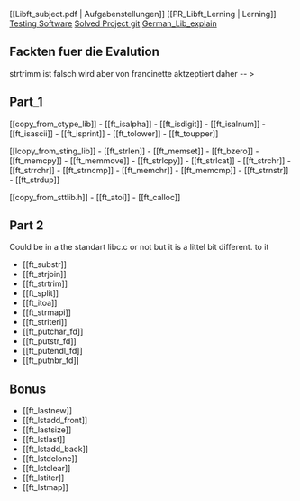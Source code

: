[[Libft_subject.pdf | Aufgabenstellungen]]
[[PR_Libft_Lerning | Lerning]]
[Testing Software](https://github.com/xicodomingues/francinette)
[Solved Project git](https://github.com/rchallie/libft)
[German_Lib_explain](https://www.proggen.org/doku.php?id=c:start)

## Fackten fuer die Evalution
strtrimm ist falsch wird aber von francinette aktzeptiert daher -- > 

## Part_1
[[copy_from_ctype_lib]]
	- [[ft_isalpha]]
	- [[ft_isdigit]]
	- [[ft_isalnum]]
	- [[ft_isascii]]
	- [[ft_isprint]]
	- [[ft_tolower]]
	- [[ft_toupper]]

[[lcopy_from_sting_lib]]
	- [[ft_strlen]]
	- [[ft_memset]]
	- [[ft_bzero]]
	- [[ft_memcpy]]
	- [[ft_memmove]]
	- [[ft_strlcpy]]
	- [[ft_strlcat]]
	- [[ft_strchr]]
	- [[ft_strrchr]]
	- [[ft_strncmp]]
	- [[ft_memchr]]
	- [[ft_memcmp]]
	- [[ft_strnstr]]
	- [[ft_strdup]]

[[copy_from_sttlib.h]]
	- [[ft_atoi]]
	- [[ft_calloc]]


## Part 2 
Could be in a the standart libc.c or not but it is a littel bit different. to it 
- [[ft_substr]]
- [[ft_strjoin]]
- [[ft_strtrim]]
- [[ft_split]]
- [[ft_itoa]]
- [[ft_strmapi]]
- [[ft_striteri]]
- [[ft_putchar_fd]]
- [[ft_putstr_fd]]
- [[ft_putendl_fd]]
- [[ft_putnbr_fd]]

## Bonus
- [[ft_lastnew]]
- [[ft_lstadd_front]]
- [[ft_lastsize]]
- [[ft_lstlast]]
- [[ft_lstadd_back]]
- [[ft_lstdelone]]
- [[ft_lstclear]]
- [[ft_lstiter]]
- [[ft_lstmap]]
